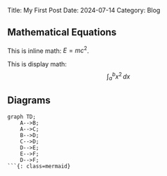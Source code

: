 Title: My First Post
Date: 2024-07-14
Category: Blog

## Mathematical Equations

This is inline math: $E = mc^2$.

This is display math:
$$ \int_{a}^{b} x^2 \, dx $$

## Diagrams

```
graph TD;
    A-->B;
    A-->C;
    B-->D;
    C-->D;
    D-->E;
    E-->F;
    D-->F;
```{: class=mermaid}